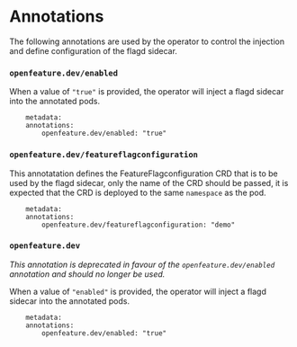 # Annotations

The following annotations are used by the operator to control the injection and define configuration of the flagd sidecar.

### `openfeature.dev/enabled`
When a value of `"true"` is provided, the operator will inject a flagd sidecar into the annotated pods.
```
    metadata:
    annotations:
        openfeature.dev/enabled: "true"
```

### `openfeature.dev/featureflagconfiguration`
This annotatation defines the FeatureFlagconfiguration CRD that is to be used by the flagd sidecar, only the name of the CRD should be passed, it is expected that the CRD is deployed to the same `namespace` as the pod.
```
    metadata:
    annotations:
        openfeature.dev/featureflagconfiguration: "demo"
```

### `openfeature.dev`
*This annotation is deprecated in favour of the `openfeature.dev/enabled` annotation and should no longer be used.* 

When a value of `"enabled"` is provided, the operator will inject a flagd sidecar into the annotated pods.
```
    metadata:
    annotations:
        openfeature.dev/enabled: "true"
